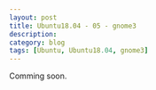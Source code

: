 ```yaml
---
layout: post
title: Ubuntu18.04 - 05 - gnome3
description:
category: blog
tags: [Ubuntu, Ubuntu18.04, gnome3]
---
```


Comming soon.